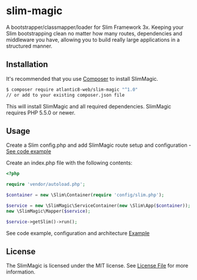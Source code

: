 # slim-magic
A bootstrapper/classmapper/loader for Slim Framework 3x. Keeping your Slim bootstrapping clean no matter how many routes, dependencies and middleware you have, allowing you to build really large applications in a structured manner. 

## Installation

It's recommended that you use [Composer](https://getcomposer.org/) to install SlimMagic.

```bash
$ composer require atlantic8-web/slim-magic "^1.0"
// or add to your existing composer.json file
```

This will install SlimMagic and all required dependencies. SlimMagic requires PHP 5.5.0 or newer.

## Usage

Create a Slim config.php and add SlimMagic route setup and configuration - [See code example](https://github.com/atlantic8-web/slim-magic-example-simple)

Create an index.php file with the following contents:

```php
<?php

require 'vendor/autoload.php';

$container = new \Slim\Container(require 'config/slim.php');

$service = new \SlimMagic\ServiceContainer(new \Slim\App($container));
new \SlimMagic\Mapper($service);

$service->getSlim()->run();
```

See code example, configuration and architecture
[Example](https://github.com/atlantic8-web/slim-magic-example-simple)

## License

The SlimMagic is licensed under the MIT license. See [License File](LICENSE.md) for more information.
